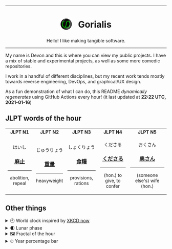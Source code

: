 ***

<h1 align="center">
<sub>
    <img src="readme/resources/avatar.png" height="36">
</sub>
&nbsp;
Gorialis
</h1>
<p align="center">
Hello! I like making tangible software.
</p>

***

My name is Devon and this is where you can view my public projects. I have a mix of stable and experimental projects, as well as some more comedic repositories.

I work in a handful of different disciplines, but my recent work tends mostly towards reverse engineering, DevOps, and graphical/UX design.

As a fun demonstration of what I can do, this README *dynamically regenerates* using GitHub Actions every hour! (it last updated at **22:22 UTC, 2021-01-16**)

<h2>JLPT words of the hour</h2>
<table>
    <tr>
        <th>JLPT N1</th>
        <th>JLPT N2</th>
        <th>JLPT N3</th>
        <th>JLPT N4</th>
        <th>JLPT N5</th>
    </tr>
    <tr>
        <td>
            <p align="center">はいし</p>
            <h3 align="center"><b><a href="https://jisho.org/search/%E5%BB%83%E6%AD%A2">廃止</a></b></h3>
            <hr>
            <p align="center">abolition,<wbr> repeal</p>
        </td>
        <td>
            <p align="center">じゅうりょう</p>
            <h3 align="center"><b><a href="https://jisho.org/search/%E9%87%8D%E9%87%8F">重量</a></b></h3>
            <hr>
            <p align="center">heavyweight</p>
        </td>
        <td>
            <p align="center">しょくりょう</p>
            <h3 align="center"><b><a href="https://jisho.org/search/%E9%A3%9F%E7%B3%A7">食糧</a></b></h3>
            <hr>
            <p align="center">provisions,<wbr> rations</p>
        </td>
        <td>
            <p align="center">くださる</p>
            <h3 align="center"><b><a href="https://jisho.org/search/%E3%81%8F%E3%81%A0%E3%81%95%E3%82%8B">くださる</a></b></h3>
            <hr>
            <p align="center">(hon.) to give,<wbr> to confer</p>
        </td>
        <td>
            <p align="center">おくさん</p>
            <h3 align="center"><b><a href="https://jisho.org/search/%E5%A5%A5%E3%81%95%E3%82%93">奥さん</a></b></h3>
            <hr>
            <p align="center">(someone else's) wife (hon.)</p>
        </td>
    </tr>
</table>

<h2>Other things</h2>
<details>
<summary>🕙  World clock inspired by <a href="https://xkcd.com/now">XKCD now</a></summary>

> <img src="generated/now.png" width="512">

</details>
<details>
<summary>🌒 Lunar phase</summary>

The moon is approximately 14.65% through its phase (Waxing Crescent).

</details>
<details>
<summary>&#x1f5bc; Fractal of the hour</summary>

> <img src="generated/fractal.png" width="512">

</details>
<details>
<summary>&#x23f2; Year percentage bar</summary>
<pre><code>2021 [▁▁▁▁▁▁▁▁▁▁▁▁▁▁▁▁▁▁▁▁] 4.37%</code></pre>
</details>
